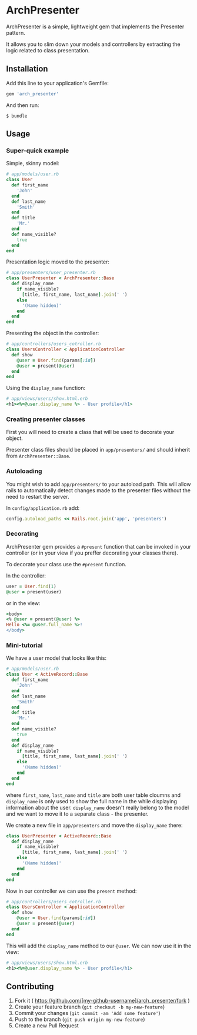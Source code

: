 # ArchPresenter

ArchPresenter is a simple, lightweight gem that implements the Presenter pattern.

It allows you to slim down your models and controllers by extracting the logic related to class presentation.

## Installation

Add this line to your application's Gemfile:

```ruby
gem 'arch_presenter'
```

And then run:

    $ bundle


## Usage

### Super-quick example

Simple, skinny model:

```ruby
# app/models/user.rb
class User
  def first_name
    'John'
  end
  def last_name
    'Smith'
  end
  def title
    'Mr.'
  end
  def name_visible?
    true
  end
end
```

Presentation logic moved to the presenter:

```ruby
# app/presenters/user_presenter.rb
class UserPresenter < ArchPresenter::Base
  def display_name
    if name_visible? 
      [title, first_name, last_name].join(' ')
    else
      '(Name hidden)'
    end
  end
end
```

Presenting the object in the controller:

``` ruby
# app/controllers/users_cotroller.rb
class UsersController < ApplicationController
  def show
    @user = User.find(params[:id])
    @user = present(@user)
  end
end
```

Using the `display_name` function:

```ruby
# app/views/users/show.html.erb
<h1><%=@user.display_name %> - User profile</h1>
```

### Creating presenter classes

First you will need to create a class that will be used to decorate your object.

Presenter class files should be placed in `app/presenters/` and should inherit from `ArchPresenter::Base`.

### Autoloading

You might wish to add `app/presenters/` to your autoload path. This will allow rails to automatically detect changes made to the presenter files without the need to restart the server.

In `config/application.rb` add:

```ruby
config.autoload_paths << Rails.root.join('app', 'presenters')
```

### Decorating

ArchPresenter gem provides a `#present` function that can be invoked in your controller (or in your view if you preffer decorating your classes there).

To decorate your class use the `#present` function.

In the controller:

```ruby
user = User.find(1)
@user = present(user)
```

or in the view:

```ruby
<body>
<% @user = present(@user) %>
Hello <%= @user.full_name %>!
</body>
```

### Mini-tutorial

We have a user model that looks like this:

```ruby
# app/models/user.rb
class User < ActiveRecord::Base
  def first_name
    'John'
  end
  def last_name
    'Smith'
  end
  def title
    'Mr.'
  end
  def name_visible?
    true
  end
  def display_name
    if name_visible? 
      [title, first_name, last_name].join(' ')
    else
      '(Name hidden)'
    end
  end
end
```

where `first_name`, `last_name` and `title` are both user table cloumns and `display_name` is only used to show the full name in the while displaying information about the user. `display_name` doesn't really belong to the model and we want to move it to a separate class - the presenter.

We create a new file in `app/presenters` and move the `display_name` there:

```ruby
class UserPresenter < ActiveRecord::Base
  def display_name
    if name_visible? 
      [title, first_name, last_name].join(' ')
    else
      '(Name hidden)'
    end
  end
end
```

Now in our controller we can use the `present` method:

``` ruby
# app/controllers/users_cotroller.rb
class UsersController < ApplicationController
  def show
    @user = User.find(params[:id])
    @user = present(@user)
  end
end
```

This will add the `display_name` method to our `@user`. We can now use it in the view:

```ruby
# app/views/users/show.html.erb
<h1><%=@user.display_name %> - User profile</h1>
```


## Contributing

1. Fork it ( https://github.com/[my-github-username]/arch_presenter/fork )
2. Create your feature branch (`git checkout -b my-new-feature`)
3. Commit your changes (`git commit -am 'Add some feature'`)
4. Push to the branch (`git push origin my-new-feature`)
5. Create a new Pull Request
